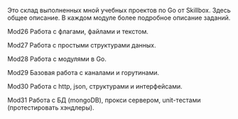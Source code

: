 Это склад выполненных мной учебных проектов по Go от Skillbox.
Здесь общее описание. В каждом модуле более подробное описание заданий.

Mod26
Работа с флагами, файлами и текстом.

Mod27
Работа с простыми структурами данных.

Mod28
Работа с модулями в Go.
  
Mod29
Базовая работа с каналами и горутинами.
  
Mod30
Работа с http, json, структурами и интерфейсами.

Mod31
Работа с БД (mongoDB), прокси сервером, unit-тестами (протестировать хэндлеры).
